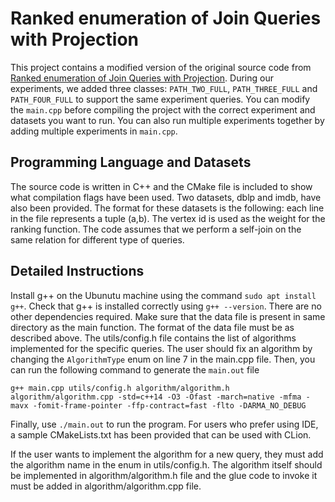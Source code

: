 # Ranked enumeration of Join Queries with Projection
This project contains a modified version of the original source code from [Ranked enumeration of Join Queries with Projection](https://github.com/shaleen/rankedenumprojections).  During our experiments, we added three classes: ``PATH_TWO_FULL``, ``PATH_THREE_FULL`` and ``PATH_FOUR_FULL`` to support the same experiment queries.  You can modify the ``main.cpp`` before compiling the project with the correct experiment and datasets you want to run.  You can also run multiple experiments together by adding multiple experiments in ``main.cpp``.

## Programming Language and Datasets
The source code is written in C++ and the CMake file is included to show what compilation flags have been used. Two datasets, dblp and imdb, have also been provided. The format for these datasets is the following: each line in the file represents a tuple (a,b). The vertex id is used as the weight for the ranking function. The code assumes that we perform a self-join on the same relation for different type of queries.

## Detailed Instructions
Install g++ on the Ubunutu machine using the command ``sudo apt install g++``. Check that g++ is installed correctly using ``g++ --version``. There are no other dependencies required. Make sure that the data file is present in same directory as the main function. The format of the data file must be as described above. The utils/config.h file contains the list of algorithms implemented for the specific queries. The user should fix an algorithm by changing the ``AlgorithmType`` enum on line 7 in the main.cpp file. Then, you can run the following command to generate the ``main.out`` file

``g++ main.cpp utils/config.h algorithm/algorithm.h algorithm/algorithm.cpp -std=c++14 -O3 -Ofast -march=native -mfma -mavx -fomit-frame-pointer -ffp-contract=fast -flto -DARMA_NO_DEBUG``

Finally, use ``./main.out`` to run the program. For users who prefer using IDE, a sample CMakeLists.txt has been provided that can be used with CLion.

If the user wants to implement the algorithm for a new query, they must add the algorithm name in the enum in utils/config.h. The algorithm itself should be implemented in algorithm/algorithm.h file and the glue code to invoke it must be added in algorithm/algorithm.cpp file.
